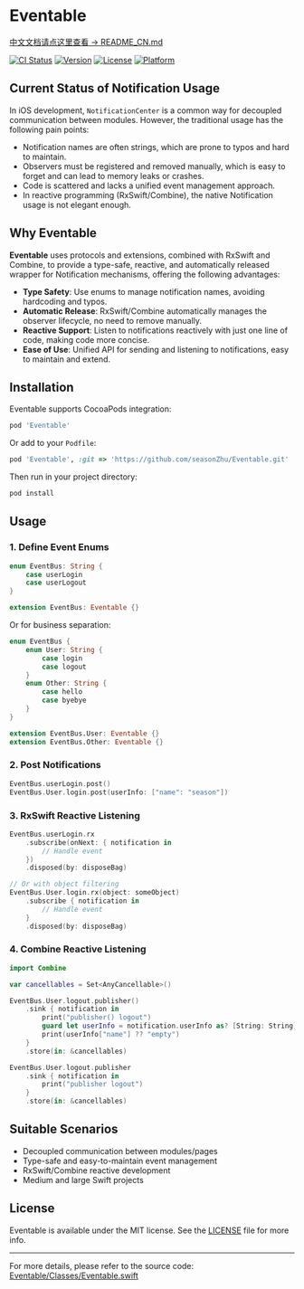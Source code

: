 # Eventable

[中文文档请点这里查看 → README_CN.md](README_CN.md)

[![CI Status](https://img.shields.io/travis/zhujilong1987@163.com/Eventable.svg?style=flat)](https://travis-ci.org/zhujilong1987@163.com/Eventable)
[![Version](https://img.shields.io/cocoapods/v/Eventable.svg?style=flat)](https://cocoapods.org/pods/Eventable)
[![License](https://img.shields.io/cocoapods/l/Eventable.svg?style=flat)](https://cocoapods.org/pods/Eventable)
[![Platform](https://img.shields.io/cocoapods/p/Eventable.svg?style=flat)](https://cocoapods.org/pods/Eventable)

## Current Status of Notification Usage

In iOS development, `NotificationCenter` is a common way for decoupled communication between modules. However, the traditional usage has the following pain points:

- Notification names are often strings, which are prone to typos and hard to maintain.
- Observers must be registered and removed manually, which is easy to forget and can lead to memory leaks or crashes.
- Code is scattered and lacks a unified event management approach.
- In reactive programming (RxSwift/Combine), the native Notification usage is not elegant enough.

## Why Eventable

**Eventable** uses protocols and extensions, combined with RxSwift and Combine, to provide a type-safe, reactive, and automatically released wrapper for Notification mechanisms, offering the following advantages:

- **Type Safety**: Use enums to manage notification names, avoiding hardcoding and typos.
- **Automatic Release**: RxSwift/Combine automatically manages the observer lifecycle, no need to remove manually.
- **Reactive Support**: Listen to notifications reactively with just one line of code, making code more concise.
- **Ease of Use**: Unified API for sending and listening to notifications, easy to maintain and extend.

## Installation

Eventable supports CocoaPods integration:

```ruby
pod 'Eventable'
```

Or add to your `Podfile`:

```ruby
pod 'Eventable', :git => 'https://github.com/seasonZhu/Eventable.git'
```

Then run in your project directory:

```sh
pod install
```

## Usage

### 1. Define Event Enums

```swift
enum EventBus: String {
    case userLogin
    case userLogout
}

extension EventBus: Eventable {}
```

Or for business separation:

```swift
enum EventBus {
    enum User: String {
        case login
        case logout
    }
    enum Other: String {
        case hello
        case byebye
    }
}

extension EventBus.User: Eventable {}
extension EventBus.Other: Eventable {}
```

### 2. Post Notifications

```swift
EventBus.userLogin.post()
EventBus.User.login.post(userInfo: ["name": "season"])
```

### 3. RxSwift Reactive Listening

```swift
EventBus.userLogin.rx
    .subscribe(onNext: { notification in
        // Handle event
    })
    .disposed(by: disposeBag)

// Or with object filtering
EventBus.User.login.rx(object: someObject)
    .subscribe { notification in
        // Handle event
    }
    .disposed(by: disposeBag)
```

### 4. Combine Reactive Listening

```swift
import Combine

var cancellables = Set<AnyCancellable>()

EventBus.User.logout.publisher()
    .sink { notification in
        print("publisher() logout")
        guard let userInfo = notification.userInfo as? [String: String] else { return }
        print(userInfo["name"] ?? "empty")
    }
    .store(in: &cancellables)

EventBus.User.logout.publisher
    .sink { notification in
        print("publisher logout")
    }
    .store(in: &cancellables)
```

## Suitable Scenarios

- Decoupled communication between modules/pages
- Type-safe and easy-to-maintain event management
- RxSwift/Combine reactive development
- Medium and large Swift projects

## License

Eventable is available under the MIT license. See the [LICENSE](LICENSE) file for more info.

---

For more details, please refer to the source code: [Eventable/Classes/Eventable.swift](Eventable/Classes/Eventable.swift)
